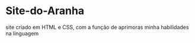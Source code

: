 # Site-do-Aranha
site criado em HTML e CSS, com a função de aprimoras minha habilidades na linguagem
